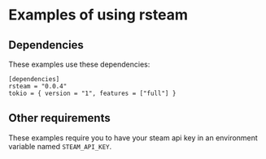 # Examples of using rsteam

## Dependencies

These examples use these dependencies:
```
[dependencies]
rsteam = "0.0.4"
tokio = { version = "1", features = ["full"] }
``` 

## Other requirements

These examples require you to have your steam api key in an environment variable named `STEAM_API_KEY`.